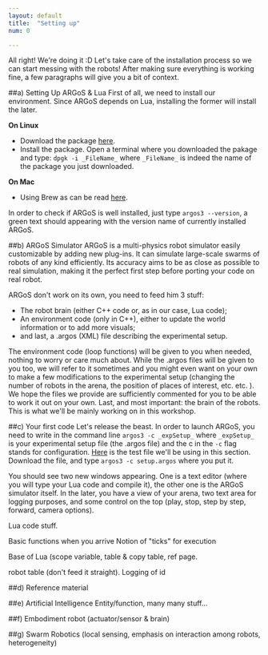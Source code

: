 ```yaml
---
layout: default
title:  "Setting up"
num: 0

---
```


All right! We're doing it :D Let's take care of the installation process so we can start messing with the robots! After making sure everything is working fine, a few paragraphs will give you a bit of context.

##a) Setting Up ARGoS & Lua
First of all, we need to install our environment. Since ARGoS depends on Lua, installing the former will install the later.

**On Linux**

* Download the package [here](http://bohr.ulb.ac.be/~pincy/argos/core.php).
* Install the package. Open a terminal where you downloaded the pakage and type: `dpgk -i _FileName_` where `_FileName_` is indeed the name of the package you just downloaded.

**On Mac**

* Using Brew as can be read [here](http://bohr.ulb.ac.be/~pincy/argos/core.php).

In order to check if ARGoS is well installed, just type `argos3 --version`, a green text should appearing with the version name of currently installed ARGoS.

##b) ARGoS Simulator
ARGoS is a multi-physics robot simulator easily customizable by adding new plug-ins. It can simulate large-scale swarms of robots of any kind efficiently. Its accuracy aims to be as close as possible to real simulation, making it the perfect first step before porting your code on real robot.

ARGoS don't work on its own, you need to feed him 3 stuff:

* The robot brain (either C++ code or, as in our case, Lua code);
* An environment code (only in C++), either to update the world information or to add more visuals; 
* and last, a .argos (XML) file describing the experimental setup.

The environment code (loop functions) will be given to you when needed, nothing to worry or care much about. While the .argos files will be given to you too, we will refer to it sometimes and you might even want on your own to make a few modifications to the experimental setup (changing the number of robots in the arena, the position of places of interest, etc. etc. ). We hope the files we provide are sufficiently commented for you to be able to work it out on your own. Last, and most important: the brain of the robots. This is what we'll be mainly working on in this workshop.


##c) Your first code
Let's release the beast. In order to launch ARGoS, you need to write in the command line `argos3 -c _expSetup_` where `_expSetup_` is your experimental setup file (the .argos file) and the c in the `-c` flag stands for configuration. [Here]() is the test file we'll be using in this section. Download the file, and type `argos3 -c setup.argos` where you put it.

You should see two new windows appearing. One is a text editor (where you will type your Lua code and compile it), the other one is the ARGoS simulator itself. In the later, you have a view of your arena, two text area for logging purposes, and some control on the top (play, stop, step by step, forward, camera options).


Lua code stuff.

Basic functions when you arrive
Notion of "ticks" for execution

Base of Lua (scope variable, table & copy table, ref page.

robot table (don't feed it straight). Logging of id

##d) Reference material

##e) Artificial Intelligence
Entity/function, many many stuff...


##f) Embodiment
robot (actuator/sensor & brain)


##g) Swarm Robotics
(local sensing, emphasis on interaction among robots, heterogeneity)
